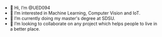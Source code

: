 - 👋 Hi, I’m @UED094
- 👀 I’m interested in Machine Learning, Computer Vision and IoT.
- 🌱 I’m currently doing my master's degree at SDSU.
- 💞️ I’m looking to collaborate on any project which helps people to live in a better place.


<!---
UED094/UED094 is a ✨ special ✨ repository because its `README.md` (this file) appears on your GitHub profile.
You can click the Preview link to take a look at your changes.
--->
